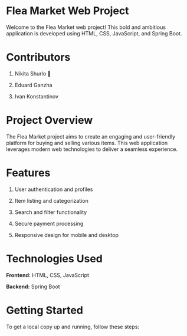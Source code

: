 # Flea Market Web Project
Welcome to the Flea Market web project! This bold and ambitious application is developed using HTML, CSS, JavaScript, and Spring Boot.

# Contributors
1) Nikita Shurlo 🦔

2) Eduard Ganzha

3) Ivan Konstantinov

# Project Overview
The Flea Market project aims to create an engaging and user-friendly platform for buying and selling various items. This web application leverages modern web technologies to deliver a seamless experience.

# Features
1) User authentication and profiles
   
2) Item listing and categorization
   
3) Search and filter functionality
   
4) Secure payment processing
   
6) Responsive design for mobile and desktop

# Technologies Used
**Frontend:** HTML, CSS, JavaScript

**Backend:** Spring Boot

# Getting Started
To get a local copy up and running, follow these steps:
